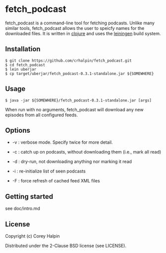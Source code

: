 # fetch\_podcast

fetch\_podcast is a command-line tool for fetching podcasts.  Unlike many
similar tools, fetch\_podcast allows the user to speicfy names for the
downloaded files.  It is written in [clojure](http://clojure.org/) and uses the
[leiningen](http://leiningen.org/) build system.

## Installation

    $ git clone https://github.com/crhalpin/fetch_podcast.git
    $ cd fetch_podcast
    $ lein uberjar
    $ cp target/uberjar/fetch_podcast-0.3.1-standalone.jar ${SOMEWHERE}

## Usage

    $ java -jar ${SOMEWHERE}/fetch_podcast-0.3.1-standalone.jar [args]

When run with no arguments, fetch\_podcast will download any new episodes from
all configured feeds.

## Options

* -v : verbose mode.  Specify twice for more detail.

* -c : catch up on podcasts, without downloading them (i.e., mark all read)

* -d : dry-run, not downloading anything nor marking it read

* -i : re-initialize list of seen podcasts

* -F : force refresh of cached feed XML files

## Getting started

see doc/intro.md

## License

Copyright (c) Corey Halpin

Distributed under the 2-Clause BSD license (see LICENSE).
